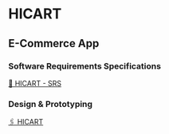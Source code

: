 
# HICART

## E-Commerce App

### Software Requirements Specifications

<a href="https://docs.google.com/document/d/19iY8E2-labNUbRj5GTAbpMeh11cuTb0AiKbLjxgLpbY/edit?usp=sharing" target="_blank">📖 HICART - SRS</a>

### Design & Prototyping

<a href="https://www.figma.com/file/Tcbvc9UuB3JTC0riiZy4HG/e-commerce?node-id=0%3A1&t=q8XhGIxh1tpDlrnp-1" target="_blank">🖇 HICART</a>
